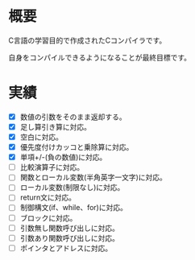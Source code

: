 
# 概要

C言語の学習目的で作成されたCコンパイラです。

自身をコンパイルできるようになることが最終目標です。

# 実績

- [x] 数値の引数をそのまま返却する。
- [x] 足し算引き算に対応。
- [x] 空白に対応。
- [x] 優先度付けカッコと乗除算に対応。
- [x] 単項+/-(負の数値)に対応。
- [ ] 比較演算子に対応。
- [ ] 関数とローカル変数(半角英字一文字)に対応。
- [ ] ローカル変数(制限なし)に対応。
- [ ] return文に対応。
- [ ] 制御構文(if、while、for)に対応。
- [ ] ブロックに対応。
- [ ] 引数無し関数呼び出しに対応。
- [ ] 引数あり関数呼び出しに対応。
- [ ] ポインタとアドレスに対応。
